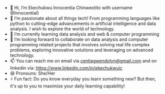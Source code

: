 - 👋 Hi, I’m Ekechukwu Innocentia Chinweotito with username @Innocentia0
- 👀 I’m passionate about all things tech! From programming languages like python to cutting-edge advancements in artificial intelligence and data analysis. I wish to explore the world of technology.
- 🌱 I’m currently learning data analysis and web & computer programming
- 💞️ I’m looking forward to collaborate on data analysis and computer programming related projects that involves solving real life complex problems, exploring innovative solutions and leveraging on advanced technology.
- 📫 You can reach me on email via centiagwendolyn@gmail.com and on linkedin via: https://www.linkedin.com/in/ekechukwuic 
- 😄 Pronouns: She/Her
- ⚡ Fun fact: Do you know everyday you learn something new? But then, it's up to you to maximize your daily learning capability!

<!---
Innocentia0/Innocentia0 is a ✨ special ✨ repository because its `README.md` (this file) appears on your GitHub profile.
You can click the Preview link to take a look at your changes.
--->
